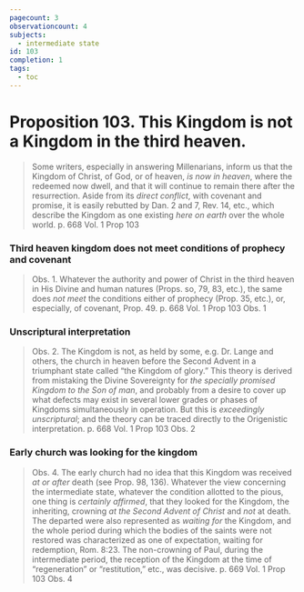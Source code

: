 ```yaml
---
pagecount: 3
observationcount: 4
subjects:
  - intermediate state
id: 103
completion: 1
tags:
  - toc
---
```

# Proposition 103. This Kingdom is not a Kingdom in the third heaven.

>Some writers, especially in answering Millenarians, inform us that the Kingdom of Christ, of God, or of heaven, *is now in heaven*, where the redeemed now dwell, and that it will continue to remain there after the resurrection. Aside from its *direct conflict*, with covenant and promise, it is easily rebutted by Dan. 2 and 7, Rev. 14, etc., which describe the Kingdom as one existing *here on earth* over the whole world.
>p. 668 Vol. 1 Prop 103
### Third heaven kingdom does not meet conditions of prophecy and covenant
>Obs. 1. Whatever the authority and power of Christ in the third heaven in His Divine and human natures (Props. so, 79, 83, etc.), the same does *not meet* the conditions either of prophecy (Prop. 35, etc.), or, especially, of covenant, Prop. 49.
>p. 668 Vol. 1 Prop 103 Obs. 1
### Unscriptural interpretation
>Obs. 2. The Kingdom is not, as held by some, e.g. Dr. Lange and others, the church in heaven before the Second Advent in a triumphant state called “the Kingdom of glory.” This theory is derived from mistaking the Divine Sovereignty for *the specially promised Kingdom to the Son of man*, and probably from a desire to cover up what defects may exist in several lower grades or phases of Kingdoms simultaneously in operation. But this is *exceedingly unscriptural*; and the theory can be traced directly to the Origenistic interpretation.
>p. 668 Vol. 1 Prop 103 Obs. 2
### Early church was looking for the kingdom
>Obs. 4. The early church had no idea that this Kingdom was received *at or after* death (see Prop. 98, 136). Whatever the view concerning the intermediate state, whatever the condition allotted to the pious, one thing is *certainly affirmed*, that they looked for the Kingdom, the inheriting, crowning *at the Second Advent of Christ* and *not* at death. The departed were also represented as *waiting for* the Kingdom, and the whole period during which the bodies of the saints were not restored was characterized as one of expectation, waiting for redemption, Rom. 8:23. The non-crowning of Paul, during the intermediate period, the reception of the Kingdom at the time of “regeneration” or “restitution,” etc., was decisive.
>p. 669 Vol. 1 Prop 103 Obs. 4



